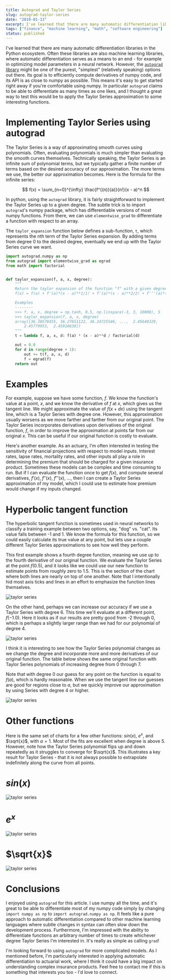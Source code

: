 ```yaml
---
title: Autograd and Taylor Series
slug: autograd-taylor-series
date: "2019-01-13"
excerpt: I've learned that there are many automatic differentiation libraries in the Python ecosystem. Often these libraries are also machine learning libraries, where automatic differentiation serves as a means to an end - for example in optimizing model parameters in a neural network. However, the autograd library might be one of the purest, "simplest" (relatively speaking) options out there. Its goal is to efficiently compute derivatives of numpy code, and its API is as close to numpy as possible. This means it's easy to get started right away if you're comfortable using numpy. In particular autograd claims to be able to differentiate as many times as one likes, and I thought a great way to test this would be to apply the Taylor Series approximation to some interesting functions.
tags: ["finance", "machine learning", "math", "software engineering"]
status: published
---
```


I've learned that there are many automatic differentiation libraries in the Python ecosystem. Often these libraries are also machine learning libraries, where automatic differentiation serves as a means to an end - for example in optimizing model parameters in a neural network. However, the <a href="https://github.com/HIPS/autograd">`autograd` library</a> might be one of the purest, "simplest" (relatively speaking) options out there. Its goal is to efficiently compute derivatives of numpy code, and its API is as close to numpy as possible. This means it's easy to get started right away if you're comfortable using numpy. In particular `autograd` claims to be able to differentiate as many times as one likes, and I thought a great way to test this would be to apply the Taylor Series approximation to some interesting functions.

# Implementing Taylor Series using autograd

The Taylor Series is a way of approximating smooth curves using polynomials. Often, evaluating polynomials is much simpler than evaluating the smooth curves themselves. Technically speaking, the Taylor Series is an infinite sum of polynomial terms, but we typically gather a finite number of terms based on the desired accuracy of our approximation. The more terms we use, the better our approximation becomes. Here is the formula for the infinite series:

$$
f(x) = \sum_{n=0}^{\infty} \frac{f^{(n)}(a)}{n!}(x - a)^n
$$

In python, using the `autograd` library, it is fairly straightforward to implement the Taylor Series up to a given degree. The subtle trick is to import `autograd`'s numpy package, which has differentiable versions of most numpy functions. From there, we can use `elementwise_grad` to differentiate a function with respect to an array.

The `taylor_expansion` function below defines a sub-function, `t`, which represents the nth term of the Taylor Series expansion. By adding terms from degree 0 to the desired degree, eventually we end up with the Taylor Series curve we want.

```python
import autograd.numpy as np
from autograd import elementwise_grad as egrad
from math import factorial


def taylor_expansion(f, a, x, degree):
    """
    Return the taylor expansion of the function "f" with a given degree at point "a"
    f(x) = f(a) + f'(a)*(x - a)**1/1! + f'(a)*(x - a)**2/2! + f'''(a)*(x - a)**3/3! + ...

    Examples
    --------
    >>> f, a, x, degree = np.tanh, 0.5, np.linspace(-3, 3, 10000), 5
    >>> taylor_expansion(f, a, x, degree)
    array([36.30578455, 36.27651122, 36.24725546, ...,  2.45649329,
        2.45779953,  2.45910638])
    """
    t = lambda f, a, x, d: f(a) * (x - a)**d / factorial(d)

    out = 0.0
    for d in range(degree + 1):
        out += t(f, a, x, d)
        f = egrad(f)
    return out
```

# Examples

For example, suppose we have some function, $f$. We know the function's value at a point, $x$, and we know the derivative of $f$ at $x$, which gives us the tangent line. We might approximate the value of $f(x + dx)$ using the tangent line, which is a Taylor Series with degree one. However, this approximation usually worsens as we move farther and farther from our original point. The Taylor Series incorporates derivatives upon derivatives of the original function, $f$, in order to improve the approximation at points far from our original $x$. This can be useful if our original function is costly to evaluate.

Here's another example. As an actuary, I'm often interested in testing the sensitivity of financial projections with respect to model inputs. Interest rates, lapse rates, mortality rates, and other inputs all play a role in determining the premium that should be charged for a given insurance product. Sometimes these models can be complex and time consuming to run. But if I can evaluate the function once to get $f(x)$, and compute several derivatives, $f'(x)$, $f''(x)$, $f'''(x)$, ..., then I can create a Taylor Series approximation of my model, which I could use to estimate how premium would change if my inputs changed.

# Hyperbolic tangent function

The hyperbolic tangent function is sometimes used in neural networks to classify a training example between two options, say, "dog" vs. "cat". Its value falls between -1 and 1. We know the formula for this function, so we could easily calculate its true value at any point, but lets use a couple different Taylor Series approximations to see how well they perform.

This first example shows a fourth degree function, meaning we use up to the fourth derivative of our original function. We evaluate the Taylor Series at the point $f(0.5)$, and it looks like we could use our new function to estimate points from roughly zero to 1.5. This is the section of the chart where both lines are nearly on top of one another. Note that I intentionally hid most axis ticks and lines in an effort to emphasize the function lines themselves.

<img title="Taylor Series" alt="taylor series" src="/img/taylor-series1.png">

On the other hand, perhaps we can increase our accuracy if we use a Taylor Series with degree 6. This time we'll evaluate at a different point, $f(-1.0)$. Here it looks as if our results are pretty good from -2 through 0, which is perhaps a slightly larger range than we had for our polynomial of degree 4.

<img title="Taylor Series" alt="taylor series" src="/img/taylor-series2.png">

I think it is interesting to see how the Taylor Series polynomial changes as we change the degree and incorporate more and more derivatives of our original function. The table below shows the same original function with Taylor Series polynomials of increasing degree from 0 through 7.

Note that with degree 0 our guess for any point on the function is equal to $f(a)$, which is hardly reasonable. When we use the tangent line our guesses are good for regions close to $a$, but we quickly improve our approximation by using Series with degree 4 or higher.

<img title="Taylor Series" alt="taylor series" src="/img/taylor-series3.png">

# Other functions

Here is the same set of charts for a few other functions: $sin(x)$, $e^x$, and $\sqrt{x}$, with $a = 1$. Most of the fits are excellent when degree is above 5. However, note how the Taylor Series polynomial flips up and down repeatedly as it struggles to converge for $\sqrt{x}$. This illustrates a key result for Taylor Series - that it is not always possible to extrapolate indefinitely along the curve from all points.

# $sin(x)$

<img title="Taylor Series" alt="taylor series" src="/img/taylor-series4.png">

# $e^x$

<img title="Taylor Series" alt="taylor series" src="/img/taylor-series5.png">

# $\sqrt{x}$

<img title="Taylor Series" alt="taylor series" src="/img/taylor-series6.png">

# Conclusions

I enjoyed using `autograd` for this article. I use numpy all the time, and it's great to be able to differentiate most of my numpy code simply by changing `import numpy as np` to `import autograd.numpy as np`. It feels like a pure approach to automatic differentiation compared to other machine learning languages where subtle changes in syntax can often slow down the development process. Furthermore, I'm impressed with the ability to differentiate functions an arbitrary number of times to create whichever degree Taylor Series I'm interested in. It's really as simple as calling `grad`!

I'm looking forward to using `autograd` for more complicated models. As I mentioned before, I'm particularly interested in applying automatic differentiation to actuarial work, where I think it could have a big impact on understanding complex insurance products. Feel free to contact me if this is something that interests you too - I'd love to connect.
